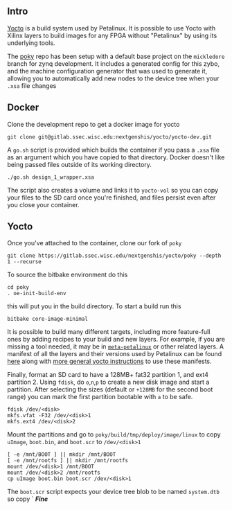 ## Intro

[Yocto](https://www.yoctoproject.org) is a build system used by Petalinux. It is possible to use Yocto with Xilinx layers to build images for any FPGA without "Petalinux" by using its underlying tools.

The [poky](https://gitlab.ssec.wisc.edu/nextgenshis/yocto/poky) repo has been setup with a default base project on the `mickledore` branch for zynq development. It includes a generated config for this zybo, and the machine configuration generator that was used to generate it, allowing you to automatically add new nodes to the device tree when your `.xsa` file changes

## Docker

Clone the development repo to get a docker image for yocto

```
git clone git@gitlab.ssec.wisc.edu:nextgenshis/yocto/yocto-dev.git
```
A `go.sh` script is provided which builds the container if you pass a `.xsa` file as an argument which you have copied to that directory. Docker doesn't like being passed files outside of its working directory.

```
./go.sh design_1_wrapper.xsa
```
The script also creates a volume and links it to `yocto-vol` so you can copy your files to the SD card once you're finished, and files persist even after you close your container.

## Yocto

Once you've attached to the container, clone our fork of `poky`
```
git clone https://gitlab.ssec.wisc.edu/nextgenshis/yocto/poky --depth 1 --recurse
```
To source the bitbake environment do this
```
cd poky
. oe-init-build-env
```
this will put you in the build directory. To start a build run this
```
bitbake core-image-minimal
```
It is possible to build many different targets, including more feature-full ones by adding recipes to your build and new layers. For example, if you are missing a tool needed, it may be in [`meta-petalinux`](https://github.com/Xilinx/meta-petalinux/tree/rel-v2023.1) or other related layers. A manifest of all the layers and their versions used by Petalinux can be found [here](https://github.com/Xilinx/yocto-manifests/tree/rel-v2023.1) along with [more general yocto instructions](https://xilinx-wiki.atlassian.net/wiki/spaces/A/pages/18841862/Install+and+Build+with+Xilinx+Yocto) to use these manifests.

Finally, format an SD card to have a 128MB+ fat32 partition 1, and ext4 partition 2. Using `fdisk`, do `o`,`n`,`p` to create a new disk image and start a partition. After selecting the sizes (default or `+128MB` for the second boot range) you can mark the first partition bootable with `a` to be safe.
```
fdisk /dev/<disk>
mkfs.vfat -F32 /dev/<disk>1
mkfs.ext4 /dev/<disk>2
```
Mount the partitions and go to `poky/build/tmp/deploy/image/linux` to copy `uImage`, `boot.bin`, and `boot.scr` to `/dev/<disk>1`
```
[ -e /mnt/BOOT ] || mkdir /mnt/BOOT
[ -e /mnt/rootfs ] || mkdir /mnt/rootfs
mount /dev/<disk>1 /mnt/BOOT
mount /dev/<disk>2 /mnt/rootfs
cp uImage boot.bin boot.scr /dev/<disk>1
```
The `boot.scr` script expects your device tree blob to be named `system.dtb` so copy `
***Fine***